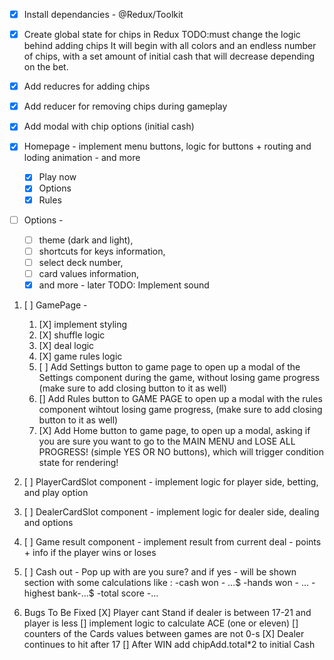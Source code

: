 - [X] Install dependancies - @Redux/Toolkit
- [X] Create global state for chips in Redux
TODO:must change the logic behind adding chips It will begin with all colors and an endless number of chips, with a set amount of initial cash that will decrease depending on the bet.
- [X] Add reducres for adding chips
- [X] Add reducer for removing chips during gameplay
- [X] Add modal with chip options (initial cash)
- [X] Homepage - implement menu buttons, logic for buttons + routing and loding animation - and more

  - [X] Play now
  - [X] Options
  - [X] Rules
- [ ] Options -

  - [ ] theme (dark and light),
  - [ ] shortcuts for keys information,
  - [ ] select deck number,
  - [ ] card values information,
  - [X] and more - later TODO: Implement sound

1. [ ] GamePage -

    1. [X] implement styling
    2. [X] shuffle logic
    3. [X] deal logic
    4. [X] game rules logic
    5. [ ] Add Settings button to game page to open up a modal of the Settings
        component during the game, without losing game progress (make sure
        to add closing button to it as well)
    6. [] Add Rules button to GAME PAGE to open up a modal with the rules component wihtout losing game progress, (make sure to add closing button
        to it as well)
    7. [X] Add Home button to game page, to open up a modal, asking if you are sure you want to go to the MAIN MENU and LOSE ALL PROGRESS! (simple YES OR NO buttons), which will trigger condition state for rendering!
2. [ ] PlayerCardSlot component - implement logic for player side, betting, and play option
3. [ ] DealerCardSlot component - implement logic for dealer side, dealing and  options
4. [ ] Game result component - implement result from current deal - points + info if the player wins or loses
5. [ ] Cash out - Pop up with are you sure? and if yes - will be shown section with some calculations like :
    -cash won - ...$
    -hands won - ...
    -highest bank-...$
    -total score -...
6. Bugs To Be Fixed 
[X] Player cant Stand if dealer is between 17-21 and player is less
[] implement logic to calculate ACE (one or eleven) 
[] counters of the Cards values  between games are not 0-s
[X] Dealer continues to hit after  17
[] After WIN add chipAdd.total*2 to initial Cash